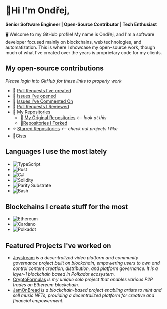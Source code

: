 # 👋Hi I'm Ondřej,
**Senior Software Engineer | Open-Source Contributor | Tech Enthusiast**

🖥️ Welcome to my GitHub profile! My name is Ondřej, and I'm a software developer focused mainly on blockchains, web technologies, and automatization.
This is where I showcase my open-source work, though much of what I've created over the years is proprietary code for my clients.

## My open-source contributions
*Please login into GitHub for these links to properly work*
- 🔧 [Pull Requests I've created](https://github.com/pulls?q=is%3Apr+author%3Aondratra)
- 🐛 [Issues I've opened](https://github.com/issues?q=is%3Aissue+author%3Aondratra)
- 💬 [Issues I've Commented On](https://github.com/issues?q=is%3Aissue+commenter%3Aondratra)
- 👀 [Pull Requests I Reviewed](https://github.com/pulls?q=is%3Apr+reviewed-by%3Aondratra)
-  📂 [My Repositories](https://github.com/ondratra?tab=repositories)
	- 🌱 [My Original Repositories](https://github.com/ondratra?tab=repositories&type=source) *<-- look at this*
	- 🍴[Repositories I Forked](https://github.com/ondratra?tab=repositories&type=fork)
- ⭐ [Starred Repositories](https://github.com/ondratra?tab=stars) *<-- check out projects I like*
- 📝[Gists](https://gist.github.com/ondratra)

## Languages I use the most lately

- ![TypeScript](https://img.shields.io/badge/TypeScript-%23007ACC.svg?style=for-the-badge&logo=typescript&logoColor=white)
- ![Rust](https://img.shields.io/badge/Rust-%23000000.svg?style=for-the-badge&logo=rust&logoColor=white)
- ![C#](https://img.shields.io/badge/C%23-%23239120.svg?style=for-the-badge&logo=c-sharp&logoColor=white)
- ![Solidity](https://img.shields.io/badge/Solidity-%23363636.svg?style=for-the-badge&logo=solidity&logoColor=white)
- ![Parity Substrate](https://img.shields.io/badge/-Parity%20Substrate-282828?style=for-the-badge&logo=paritysubstrate&logoColor=white)
- ![Bash](https://img.shields.io/badge/Bash-4EAA25?style=for-the-badge&logo=gnubash&logoColor=white)

## Blockchains I create stuff for the most

- ![Ethereum](https://img.shields.io/badge/Ethereum-%234575F2.svg?style=for-the-badge&logo=ethereum&logoColor=white)
- ![Cardano](https://img.shields.io/badge/Cardano-%23003547.svg?style=for-the-badge&logo=cardano&logoColor=white)
- ![Polkadot](https://img.shields.io/badge/Polkadot-%23E6007A.svg?style=for-the-badge&logo=polkadot&logoColor=white)

## Featured Projects I've worked on
- [Joystream](https://github.com/joystream) *is a decentralized video platform and community governance project built on blockchain, empowering users to own and control content creation, distribution, and platform governance. It is a layer-1 blockchain based in Polkadot ecosystem.* 
- [CryptoFormulas](https://github.com/cryptoformulas) *is my unique solo project that enables various P2P trades on Ethereum blockchain.*
- [JamOnBread](https://github.com/jamonbread) *is a blockchain-based project enabling artists to mint and sell music NFTs, providing a decentralized platform for creative and financial empowerment.*
